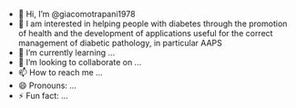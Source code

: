 - 👋 Hi, I’m @giacomotrapani1978
- 👀 I am interested in helping people with diabetes through the promotion of health and the development of applications useful for the correct management of diabetic pathology, in particular AAPS
- 🌱 I’m currently learning ...
- 💞️ I’m looking to collaborate on ...
- 📫 How to reach me ...
- 😄 Pronouns: ...
- ⚡ Fun fact: ...

<!---
giacomotrapani1978/giacomotrapani1978 is a ✨ special ✨ repository because its `README.md` (this file) appears on your GitHub profile.
You can click the Preview link to take a look at your changes.
--->

